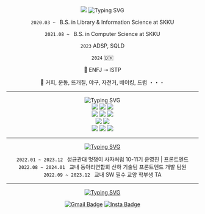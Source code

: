 <div align=center>

<img src="https://capsule-render.vercel.app/api?type=cylinder&color=cce3ac&height=200&section=header&text=I'm%20Goeun&fontSize=90&animation=twinkling&desc=and%20I%20seek%20JOY&descAlign=50&descAlignY=73&descSize=35&fontAlignY=46" />

<!-- education -->
<img src="https://readme-typing-svg.demolab.com?font=&weight=900&size=20&pause=2000&color=000000&background=FFFFFF&center=true&vCenter=true&width=435&lines=🍏 ABOUT ME&repeat=false" alt="Typing SVG" />
<br>

`2020.03 ~ ` B.S. in Library & Information Science at SKKU

`2021.08 ~ ` B.S. in Computer Science at SKKU

`2023` ADSP, SQLD

`2024` 🇩🇰

📍 ENFJ  ⇢  ISTP

📍 커피, 운동, 뜨개질, 야구, 자전거, 베이킹, 드럼 ・・・ 

<!-- stacks -->
<hr>
<img src="https://readme-typing-svg.demolab.com?font=&weight=900&size=20&pause=2000&color=000000&background=FFFFFF&center=true&vCenter=true&width=435&lines=🍏 STACKS&repeat=false" alt="Typing SVG" />
<br>
<img src="https://img.shields.io/badge/html5-E34F26?style=for-the-badge&logo=html5&logoColor=white"> 
  <img src="https://img.shields.io/badge/css-1572B6?style=for-the-badge&logo=css3&logoColor=white"> 
  <img src="https://img.shields.io/badge/javascript-F7DF1E?style=for-the-badge&logo=javascript&logoColor=black"> 
<br>
<img src="https://img.shields.io/badge/typescript-3178C6?style=for-the-badge&logo=Typescript&logoColor=black">
<img src="https://img.shields.io/badge/react-61DAFB?style=for-the-badge&logo=react&logoColor=black">
<img src="https://img.shields.io/badge/nextjs-000000?style=for-the-badge&logo=Next.js&logoColor=white">
<br />
<img src="https://img.shields.io/badge/styled components-DB7093?style=for-the-badge&logo=styled-components&logoColor=white">
<img src="https://img.shields.io/badge/tailwind css-06B6D4?style=for-the-badge&logo=Tailwind CSS&logoColor=white">
<br>
<img src="https://img.shields.io/badge/Python-3776AB?style=for-the-badge&logo=Python&logoColor=white">
<img src="https://img.shields.io/badge/C-A8B9CC?style=for-the-badge&logo=C&logoColor=black">
<img src="https://img.shields.io/badge/R-276DC3?style=for-the-badge&logo=R&logoColor=white">
<br/><hr>

<a href="https://git.io/typing-svg"><img src="https://readme-typing-svg.demolab.com?font=&weight=900&size=20&pause=2000&color=000000&background=FFFFFF&center=true&vCenter=true&width=435&lines=🍏 ACTIVITIES&repeat=false" alt="Typing SVG" /></a>

`2022.01 ~ 2023.12 ` 성균관대 멋쟁이 사자처럼 10-11기 운영진 | 프론트엔드 <br>
`2022.08 ~ 2024.01 ` 교내 동아리연합회 산하 기술팀 프론트엔드 개발 팀원 <br>
`2022.09 ~ 2023.12 ` 교내 SW 필수 교양 학부생 TA 
<!-- more info -->
<hr>
<a href="https://git.io/typing-svg"><img src="https://readme-typing-svg.demolab.com?font=&weight=900&size=20&pause=2000&color=000000&background=FFFFFF&center=true&vCenter=true&width=435&lines=🍏 MORE+INFO&repeat=false" alt="Typing SVG" /></a>

<div>

<a href="mailto:0young384@gmail.com"><img alt="Gmail Badge" src="https://img.shields.io/badge/Gmail-d14836?style=flat-square&logo=Gmail&logoColor=white&link=mailto:0young384@gmail.com"></a>
<a href="https://instagram.com/_kuyin"><img alt="Insta Badge" src="https://img.shields.io/badge/instagram-E4405F?style=flat&logo=instagram&logoColor=white"></a>

</div>
</div>

